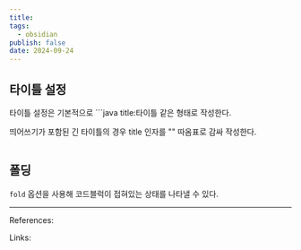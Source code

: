 ```yaml
---
title: 
tags:
  - obsidian
publish: false
date: 2024-09-24
---
```

## 타이틀 설정
타이틀 설정은 기본적으로 \`\`\`java title:타이틀 같은 형태로 작성한다.

띄어쓰기가 포함된 긴 타이틀의 경우 title 인자를 "" 따옴표로 감싸 작성한다.

```java title:"ABC DEF"
```

## 폴딩

`fold` 옵션을 사용해 코드블럭이 접혀있는 상태를 나타낼 수 있다.

---
References: 

Links: 